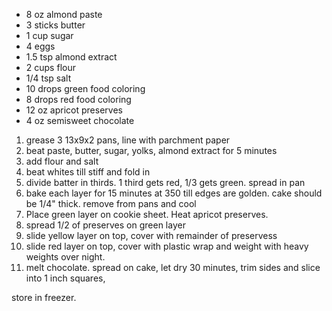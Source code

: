 * 8 oz almond paste
* 3 sticks butter
* 1 cup sugar
* 4 eggs
* 1.5 tsp almond extract 
* 2 cups flour
* 1/4 tsp salt
* 10 drops green food coloring
* 8 drops red food coloring
* 12 oz apricot preserves
* 4 oz semisweet chocolate

1. grease 3 13x9x2 pans, line with parchment paper
2. beat paste, butter, sugar, yolks, almond extract for 5 minutes
3. add flour and salt
4. beat whites till stiff and fold in
5. divide batter in thirds.  1 third gets red, 1/3 gets green.  spread in pan
6. bake each layer for 15 minutes at 350 till edges are golden.  cake should be 1/4" thick.  remove from pans and cool 
7. Place green layer on cookie sheet.  Heat apricot preserves.
8. spread 1/2 of preserves on green layer
9. slide yellow layer on top, cover with remainder of preservess
10. slide red layer on top, cover with plastic wrap and weight with heavy weights over night. 
11. melt chocolate. spread on cake, let dry 30 minutes, trim sides and slice into 1 inch squares,

store in freezer. 